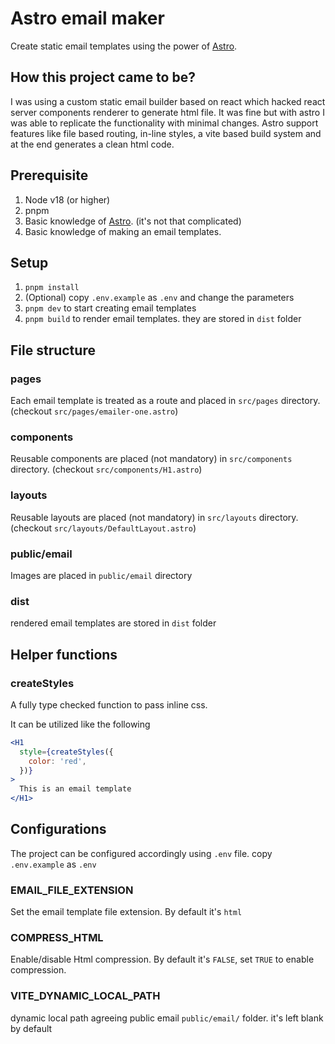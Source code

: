 # Astro email maker

Create static email templates using the power of [Astro](https://astro.build/).

## How this project came to be?

I was using a custom static email builder based on react which hacked react server components renderer to generate html file. It was fine but with astro I was able to replicate the functionality with minimal changes. Astro support features like file based routing, in-line styles, a vite based build system and at the end generates a clean html code.

## Prerequisite

1. Node v18 (or higher)
2. pnpm
3. Basic knowledge of [Astro](https://astro.build/). (it's not that complicated)
4. Basic knowledge of making an email templates.

## Setup

1. `pnpm install`
2. (Optional) copy `.env.example` as `.env` and change the parameters
3. `pnpm dev` to start creating email templates
4. `pnpm build` to render email templates. they are stored in `dist` folder

## File structure

### pages

Each email template is treated as a route and placed in `src/pages` directory. (checkout `src/pages/emailer-one.astro`)

### components

Reusable components are placed (not mandatory) in `src/components` directory. (checkout `src/components/H1.astro`)

### layouts

Reusable layouts are placed (not mandatory) in `src/layouts` directory. (checkout `src/layouts/DefaultLayout.astro`)

### public/email

Images are placed in `public/email` directory

### dist

rendered email templates are stored in `dist` folder

## Helper functions

### createStyles

A fully type checked function to pass inline css.

It can be utilized like the following

```jsx
<H1
  style={createStyles({
    color: 'red',
  })}
>
  This is an email template
</H1>
```

## Configurations

The project can be configured accordingly using `.env` file. copy `.env.example` as `.env`

### EMAIL_FILE_EXTENSION

Set the email template file extension. By default it's `html`

### COMPRESS_HTML

Enable/disable Html compression. By default it's `FALSE`, set `TRUE` to enable compression.

### VITE_DYNAMIC_LOCAL_PATH

dynamic local path agreeing public email `public/email/` folder. it's left blank by default
